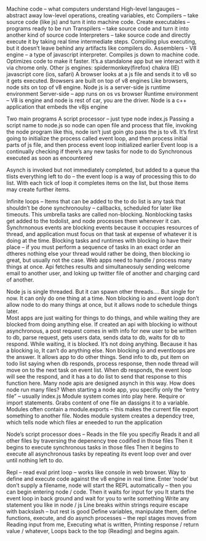 Machine code – what computers understand
High-level langauges – abstract away low-level operations, creating variables, etc
Compilers – take source code (like js) and turn it into machine code.  Create executables – programs ready to be run
Transpilers – take source code and turn it into another kind of source code
Interpreters – take source code and directly execute it by taking real time intermediate steps.  Compiling plus executing, but it doesn’t leave behind any artifacts like compilers do.
Assemblers - 
V8 engine – a type of javascript interpreter.  Compiles js down to machine code. Optimizes code to make it faster.  It’s.a standalone app but we interact with it via chrome only.  Other js engines: spidermonkey(firefox) chakra (IE) javascript core (ios, safari)
A browser looks at a js file and sends it to v8 so it gets executed.  Browsers are built on top of v8 engines
Like browsers, node sits on top of v8 engine. 
Node js is a server-side js  runtime environment
Server-side – app runs on os vs browser
Runtime environment – 
V8 is engine and node is rest of car,  you are the driver.
Node is a c++ application that embeds the v8js engine

Two main programs
A script processor – just type node index.js 
Passing a script name to node.js so node can open file and process that file, invoking the node program like this, node isn’t just goin gto pass the js to v8. It’s first going to initialize the process called event loop, and then process initial parts of js file, and then process event loop initialized earlier
Event loop is a continually checking if there’s any new tasks for node to do
Synchronous executed as soon as encountered

Asynch is invoked but not immediately completed, but added to a queue tha tlists everything left to do – the event loop is a way of processing this to do list. With each tick of loop it completes items on the list, but those items may create further items. 

Infinite loops – 
Items that can be added to the to do list is any task that shouldn’t be done synchronoulsy – callbacks, scheduled for later like timeouts.  This umbrella tasks are called non-blocking.  Nonblocking tasks get added to the todolist, and node processes them whenever it can.
Synchrnonous events are blocking events because it occupies resources of thread, and application must focus on that task at expense of whatever it is doing at the time.
Blocking tasks and runtimes with blocking io have their place – if you must perform a sequence of tasks in an exact order an dtheres nothing else your thread would rather be doing, then blocking io great, but usually not the case. 
Web apps need to handle / process many things at once.  Api fetches results and simultaneosuly sending welcome email to another user, and loking up twitter file of another and charging card of another. 

Node js is single threaded.  But it can spawn other threads…. But single for now.
It can only do one thing at a time. 
Non blocking io and event loop don’t allow node to do many things at once, but it allows node to schedule things later.  
Most apps are just waiting for things to do things, and while waiting they are blocked from doing anything else.  If created an api with blocking io without asynchronous, a post request comes in with info for new user to be written to db, parse request, gets users data, sends data to db, waits for db to respond.  While waiting, it is blocked.  It’s not doing anything.  Because it has a blocking io, It can’t do anything else. 
Non blocking io and eventloops are the answer.  It allows app to do other things. 
Send info to db, put item on todo list saying when db responds, process response, then node thread will move on to the next task on event list.  When db responds, the event loop will see the respond, and it has a to do list to send that response to this function here. 
Many node apis are designed asynch in this way. 
How does node run many files? 
When starting a node app, you specifiy only the “entry file” – usually index.js
Module system comes into play here.  Require or import statements.  Grabs content of one file an dassigns it to a variable. 
Modules often contain a module.exports – this makes the current file export something to another file. 
Nodes module system creates a dependcy tree, which tells node which files ar eneeded to run the application

Node’s script processor does – 
Reads in the file you specifiy
Reads it and all other files by traversing the depenency tree codified in those files
Then it begins to execute synchronous tasks in those files
Then it begins to execute all asynchronous tasks by repeating its event loop over and over until nothing left to do.  

Repl – read eval print loop – works like console in web browser.  Way to define and execute code against the v8 engine in real time.  Enter ‘node’ but don’t supply a filename, node will start the REPL automatically – then you can begin entering node / code. 
Then it waits for input for you
It starts the event loop in back ground and wait for you to write something
Write any statement you like in node / js
Line breaks within strings require escape with backslash – but rest is good
Define variables, manipulate them, define functions, execute, and do asynch processes – the repl stages moves from Reading input from me, Executing what is written, Printing response / return value / whatever, Loops back to the top (Reading) and begins again.